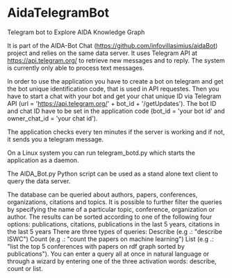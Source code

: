 # AidaTelegramBot

Telegram bot to Explore AIDA Knowledge Graph 

It is part of the AIDA-Bot Chat (https://github.com/infovillasimius/aidaBot) project and relies on the same data server. 
It uses Telegram API at https://api.telegram.org/ to retrieve new messages and to reply. 
The system is currently only able to process text messages.

In order to use the application you have to create a bot on telegram and get the bot unique identification code, that is used in API requestes.
Then you have to start a chat with your bot and get your chat unique ID via Telegram API (url = 'https://api.telegram.org/' + bot_id + '/getUpdates').
The bot ID and chat ID have to be set in the application code (bot_id = 'your bot id' and owner_chat_id = 'your chat id').

The application checks every ten minutes if the server is working and if not, it sends you a telegram message.

On a Linux system you can run telegram_botd.py which starts the application as a daemon.

The AIDA_Bot.py Python script can be used as a stand alone text client to query the data server.

The database can be queried about authors, papers, conferences, organizations, citations and topics. It is possible to further filter the queries by specifying the name of a particular topic, conference, organization or author. The results can be sorted according to one of the following four options: publications, citations, publications in the last 5 years, citations in the last 5 years There are three types of queries:
Describe (e.g .: "describe ISWC")
Count (e.g .: "count the papers on machine learning")
List (e.g .: "list the top 5 conferences with papers on rdf graph sorted by publications").
You can enter a query all at once in natural language or through a wizard by entering one of the three activation words: describe, count or list.

